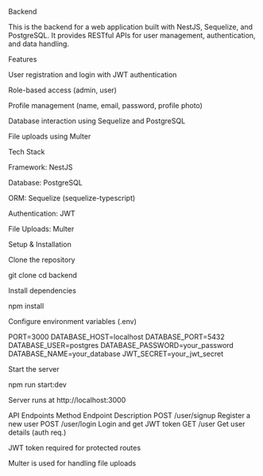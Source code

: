 
Backend

This is the backend for a web application built with NestJS, Sequelize, and PostgreSQL. It provides RESTful APIs for user management, authentication, and data handling.

Features

User registration and login with JWT authentication

Role-based access (admin, user)

Profile management (name, email, password, profile photo)

Database interaction using Sequelize and PostgreSQL

File uploads using Multer

Tech Stack

Framework: NestJS

Database: PostgreSQL

ORM: Sequelize (sequelize-typescript)

Authentication: JWT

File Uploads: Multer

Setup & Installation

Clone the repository

git clone <repo-url>
cd backend


Install dependencies

npm install


Configure environment variables (.env)

PORT=3000
DATABASE_HOST=localhost
DATABASE_PORT=5432
DATABASE_USER=postgres
DATABASE_PASSWORD=your_password
DATABASE_NAME=your_database
JWT_SECRET=your_jwt_secret


Start the server

npm run start:dev


Server runs at http://localhost:3000

API Endpoints
Method	Endpoint	Description
POST	/user/signup	Register a new user
POST	/user/login	Login and get JWT token
GET	/user	Get user details (auth req.)


JWT token required for protected routes

Multer is used for handling file uploads
